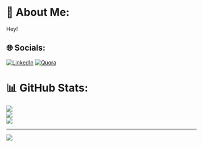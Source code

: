 # 💫 About Me:
Hey!


## 🌐 Socials:
[![LinkedIn](https://img.shields.io/badge/LinkedIn-%230077B5.svg?logo=linkedin&logoColor=white)](https://linkedin.com/in/sankethp2133) [![Quora](https://img.shields.io/badge/Quora-%23B92B27.svg?logo=Quora&logoColor=white)](https://quora.com/profile/Sanketh-P-10) 


# 📊 GitHub Stats:
![](https://github-readme-stats.vercel.app/api?username=sankethp44&theme=dark&hide_border=false&include_all_commits=true&count_private=true)<br/>
![](https://github-readme-streak-stats.herokuapp.com/?user=sankethp44&theme=dark&hide_border=false)<br/>
![](https://github-readme-stats.vercel.app/api/top-langs/?username=sankethp44&theme=dark&hide_border=false&include_all_commits=true&count_private=true&layout=compact)

---
[![](https://visitcount.itsvg.in/api?id=sankethp44&icon=0&color=0)](https://visitcount.itsvg.in)

<!-- Proudly created with GPRM ( https://gprm.itsvg.in ) -->
